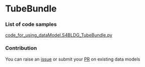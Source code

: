 # TubeBundle

### List of code samples 

<!-- 50-List of code -->

<!-- [code entry](link) -->
[code_for_using_dataModel.S4BLDG_TubeBundle.py](https://github.com/smart-data-models/dataModel.S4BLDG/blob/master/TubeBundle/code/code_for_using_dataModel.S4BLDG_TubeBundle.py)


<!-- /50-List of code -->

### Contribution
You can raise an [issue](https://github.com/smart-data-models/dataModel.S4BLDG/issues) or submit your [PR](https://github.com/smart-data-models/dataModel.S4BLDG/pulls) on existing data models
